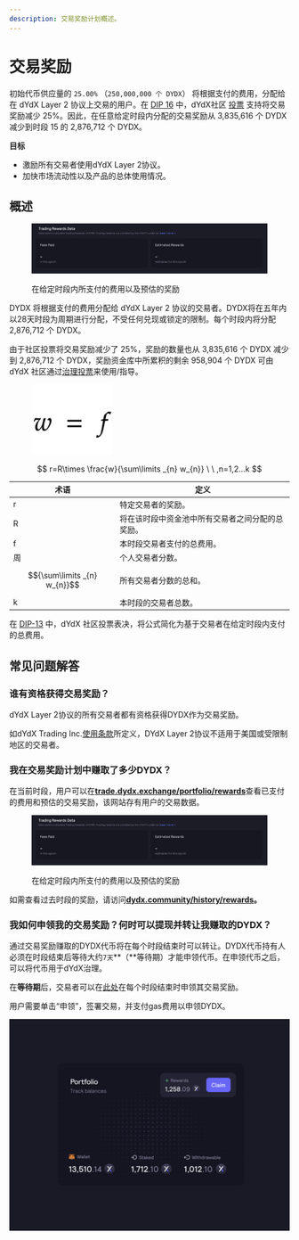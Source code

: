 ```yaml
---
description: 交易奖励计划概述。
---
```


# 交易奖励

初始代币供应量的 `25.00%` （`250,000,000 个 DYDX`） 将根据支付的费用，分配给在 dYdX Layer 2 协议上交易的用户。在 [DIP 16](https://github.com/dydxfoundation/dip/blob/master/content/dips/DIP-16.md) 中，dYdX社区 [投票](https://dydx.community/dashboard/proposal/8) 支持将交易奖励减少 25%。因此，在任意给定时段内分配的交易奖励从 3,835,616 个 DYDX 减少到时段 15 的 2,876,712 个 DYDX。

**目标**

* 激励所有交易者使用dYdX Layer 2协议。
* 加快市场流动性以及产品的总体使用情况。

## **概述**

<figure><img src="../.gitbook/1-fees-paid-estimated-rewards.png" alt=""><figcaption><p>在给定时段内所支付的费用以及预估的奖励</p></figcaption></figure>

DYDX 将根据支付的费用分配给 dYdX Layer 2 协议的交易者。DYDX将在五年内以28天时段为周期进行分配，不受任何兑现或锁定的限制。每个时段内将分配 2,876,712 个 DYDX。

由于社区投票将交易奖励减少了 25%，奖励的数量也从 3,835,616 个 DYDX 减少到 2,876,712 个 DYDX，奖励资金库中所累积的剩余 958,904 个 DYDX 可由 dYdX 社区通过[治理投票](https://docs.dydx.community/dydx-governance/voting-and-governance/governance-parameters)来使用/指导。

<figure><img src="../.gitbook/1-trading-rewards-formula-new.png" alt=""><figcaption></figcaption></figure>

$$
r=R\times \frac{w}{\sum\limits _{n} w_{n}} \ \ ,n=1,2...k
$$

| 术语                           | 定义                       |
| ---------------------------- | ------------------------ |
| r                            | 特定交易者的奖励。                |
| R                            | 将在该时段中资金池中所有交易者之间分配的总奖励。 |
| f                            | 本时段交易者支付的总费用。            |
| 周                            | 个人交易者分数。                 |
| $${\sum\limits _{n} w_{n}}$$ | 所有交易者分数的总和。              |
| k                            | 本时段的交易者总数。               |

在 [DIP-13](https://github.com/dydxfoundation/dip/blob/master/content/dips/DIP-13.md) 中，dYdX 社区投票表决，将公式简化为基于交易者在给定时段内支付的总费用。

## 常见问题解答

### 谁有资格获得交易奖励？

dYdX Layer 2协议的所有交易者都有资格获得DYDX作为交易奖励。

如dYdX Trading Inc.[使用条款](https://dydx.exchange/terms)所定义，DYdX Layer 2协议不适用于美国或受限制地区的交易者。

### 我在交易奖励计划中赚取了多少DYDX？

在当前时段，用户可以在[**trade.dydx.exchange/portfolio/rewards**](https://trade.dydx.exchange/portfolio/rewards)查看已支付的费用和预估的交易奖励，该网站存有用户的交易数据。

<figure><img src="../.gitbook/1-fees-paid-estimated-rewards.png" alt=""><figcaption><p>在给定时段内所支付的费用以及预估的奖励</p></figcaption></figure>

如需查看过去时段的奖励，请访问[**dydx.community/history/rewards**](https://dydx.community/history/rewards)**。**

### 我如何申领我的交易奖励？何时可以提现并转让我赚取的DYDX？

通过交易奖励赚取的DYDX代币将在每个时段结束时可以转让。DYDX代币持有人必须在时段结束后等待大约`7天`\*\*（\*\*等待期）才能申领代币。在申领代币之后，可以将代币用于dYdX治理。

在**等待期**后，交易者可以在[此处](https://dydx.community/dashboard)在每个时段结束时申领其交易奖励。

用户需要单击“申领”，签署交易，并支付gas费用以申领DYDX。

![资金组合奖励概述](../.gitbook/1-portfolio-overview-rewards.png)
